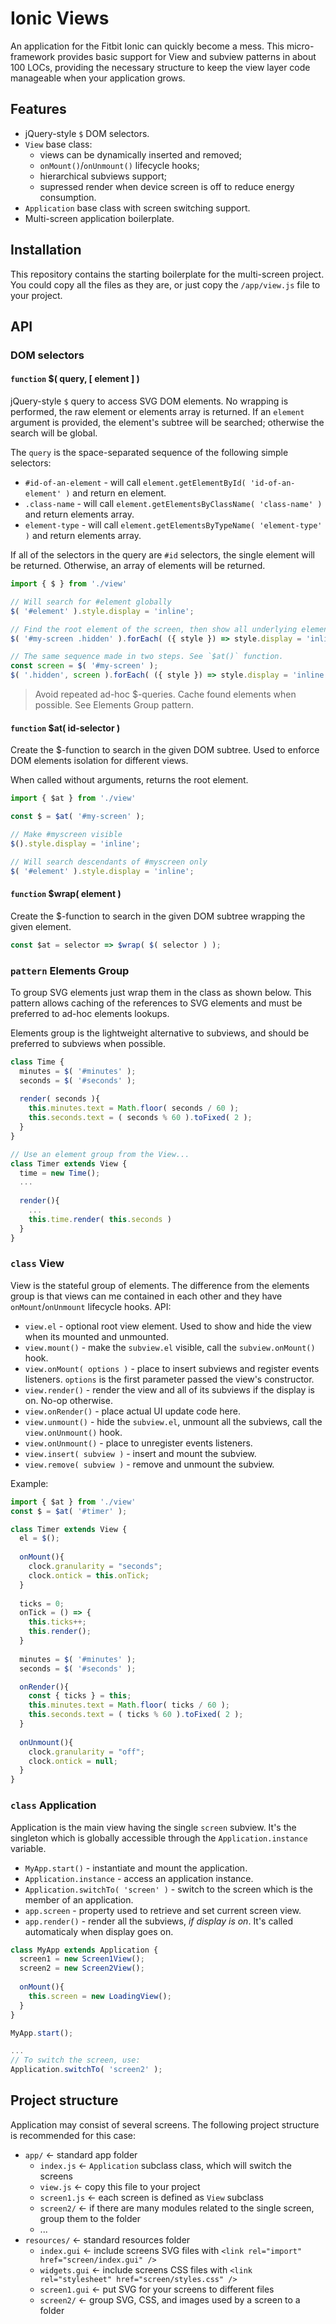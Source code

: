 # Ionic Views

An application for the Fitbit Ionic can quickly become a mess. This micro-framework provides basic support for View and subview patterns in about 100 LOCs, providing the necessary structure to keep the view layer code manageable when your application grows.

## Features

- jQuery-style `$` DOM selectors.
- `View` base class:
  - views can be dynamically inserted and removed;
  - `onMount()`/`onUnmount()` lifecycle hooks;
  - hierarchical subviews support;
  - supressed render when device screen is off to reduce energy consumption.
- `Application` base class with screen switching support.
- Multi-screen application boilerplate.

## Installation

This repository contains the starting boilerplate for the multi-screen project. You could copy all the files as they are, 
or just copy the `/app/view.js` file to your project.

## API

### DOM selectors

#### `function` $( query, [ element ] )

jQuery-style `$` query to access SVG DOM elements. No wrapping is performed, the raw element or elements array is returned.
If an `element` argument is provided, the element's subtree will be searched; otherwise the search will be global.

The `query` is the space-separated sequence of the following simple selectors:

- `#id-of-an-element` - will call `element.getElementById( 'id-of-an-element' )` and return en element.
- `.class-name` - will call `element.getElementsByClassName( 'class-name' )` and return elements array.
- `element-type` - will call `element.getElementsByTypeName( 'element-type' )` and return elements array.

If all of the selectors in the query are `#id` selectors, the single element will be returned. Otherwise, an array of elements will be returned.

```javascript
import { $ } from './view'

// Will search for #element globally
$( '#element' ).style.display = 'inline';

// Find the root element of the screen, then show all underlying elements having "hidden" class.
$( '#my-screen .hidden' ).forEach( ({ style }) => style.display = 'inline' );

// The same sequence made in two steps. See `$at()` function.
const screen = $( '#my-screen' );
$( '.hidden', screen ).forEach( ({ style }) => style.display = 'inline' );

```

> Avoid repeated ad-hoc $-queries. Cache found elements when possible. See Elements Group pattern.

#### `function` $at( id-selector )

Create the $-function to search in the given DOM subtree. Used to enforce DOM elements isolation for different views.

When called without arguments, returns the root element.

```javascript
import { $at } from './view'

const $ = $at( '#my-screen' );

// Make #myscreen visible
$().style.display = 'inline';

// Will search descendants of #myscreen only
$( '#element' ).style.display = 'inline';
```

#### `function` $wrap( element )

Create the $-function to search in the given DOM subtree wrapping the given element.

```javascript
const $at = selector => $wrap( $( selector ) );
```

### `pattern` Elements Group

To group SVG elements just wrap them in the class as shown below.
This pattern allows caching of the references to SVG elements and must be preferred
to ad-hoc elements lookups.

Elements group is the lightweight alternative to subviews, and should be preferred to subviews when possible.

```javascript
class Time {
  minutes = $( '#minutes' );
  seconds = $( '#seconds' );
  
  render( seconds ){
    this.minutes.text = Math.floor( seconds / 60 );
    this.seconds.text = ( seconds % 60 ).toFixed( 2 );
  }
}

// Use an element group from the View...
class Timer extends View {
  time = new Time();
  ...
  
  render(){
    ...
    this.time.render( this.seconds )
  }
}
```

### `class` View 

View is the stateful group of elements. The difference from the elements group is that views can me contained in each other and they have `onMount`/`onUnmount` lifecycle hooks. API:

- `view.el` - optional root view element. Used to show and hide the view when its mounted and unmounted.
- `view.mount()` - make the `subview.el` visible, call the `subview.onMount()` hook.
- `view.onMount( options )` - place to insert subviews and register events listeners. `options` is the first parameter passed the view's constructor.
- `view.render()` - render the view and all of its subviews if the display is on. No-op otherwise.
- `view.onRender()` - place actual UI update code here.
- `view.unmount()` - hide the `subview.el`, unmount all the subviews, call the `view.onUnmount()` hook.
- `view.onUnmount()` - place to unregister events listeners.
- `view.insert( subview )` - insert and mount the subview.
- `view.remove( subview )` - remove and unmount the subview.

Example:

```javascript
import { $at } from './view'
const $ = $at( '#timer' );

class Timer extends View {
  el = $();
  
  onMount(){
    clock.granularity = "seconds";
    clock.ontick = this.onTick;
  }
  
  ticks = 0;
  onTick = () => {
    this.ticks++;
    this.render();
  }
  
  minutes = $( '#minutes' );
  seconds = $( '#seconds' );

  onRender(){
    const { ticks } = this;
    this.minutes.text = Math.floor( ticks / 60 );
    this.seconds.text = ( ticks % 60 ).toFixed( 2 );
  }
  
  onUnmount(){
    clock.granularity = "off";
    clock.ontick = null;
  }
}
```

### `class` Application

Application is the main view having the single `screen` subview.
It's the singleton which is globally accessible through the `Application.instance` variable.

- `MyApp.start()` - instantiate and mount the application.
- `Application.instance` - access an application instance.
- `Application.switchTo( 'screen' )` - switch to the screen which is the member of an application.
- `app.screen` - property used to retrieve and set current screen view.
- `app.render()` - render all the subviews, _if display is on_. It's called automaticaly when display goes on.

```javascript
class MyApp extends Application {
  screen1 = new Screen1View();
  screen2 = new Screen2View();
  
  onMount(){
    this.screen = new LoadingView();
  }
}

MyApp.start();

...
// To switch the screen, use:
Application.switchTo( 'screen2' );
```

## Project structure

Application may consist of several screens. The following project structure is recommended for this case:

- `app/` <- standard app folder
  - `index.js` <- `Application` subclass class, which will switch the screens
  - `view.js` <- copy this file to your project
  - `screen1.js` <- each screen is defined as `View` subclass
  - `screen2/` <- if there are many modules related to the single screen, group them to the folder
  - ...
- `resources/` <- standard resources folder
  - `index.gui` <- include screens SVG files with `<link rel="import" href="screen/index.gui" />`
  - `widgets.gui` <- include screens CSS files with `<link rel="stylesheet" href="screen/styles.css" />`
  - `screen1.gui` <- put SVG for your screens to different files
  - `screen2/` <- group SVG, CSS, and images used by a screen to a folder
